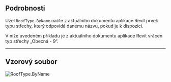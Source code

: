 ## Podrobnosti
Uzel `RoofType.ByName` načte z aktuálního dokumentu aplikace Revit prvek typu střechy, který odpovídá danému názvu, pokud je k dispozici.

V níže uvedeném příkladu je z aktuálního dokumentu aplikace Revit vrácen typ střechy „Obecná - 9“.
___
## Vzorový soubor

![RoofType.ByName](./Revit.Elements.RoofType.ByName_img.jpg)
